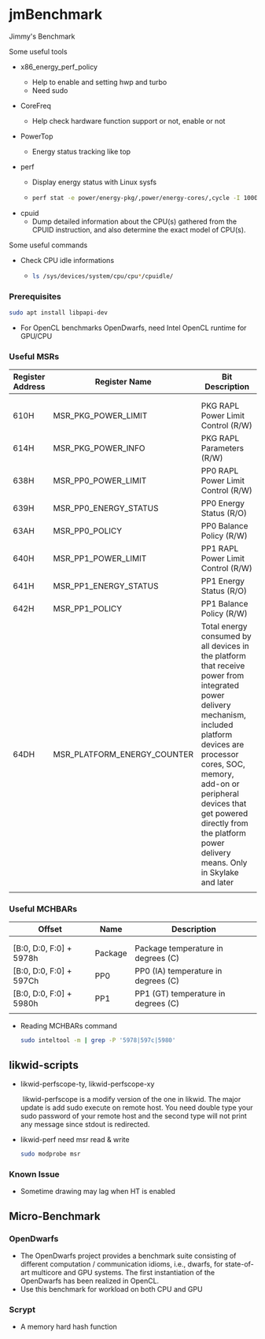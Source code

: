 

# jmBenchmark

Jimmy's Benchmark

Some useful tools

- x86_energy_perf_policy

  - Help to enable and setting hwp and turbo
  - Need sudo

- CoreFreq

  - Help check hardware function support or not, enable or not

- PowerTop

  - Energy status tracking like top

- perf

  - Display energy status with Linux sysfs
  - ```bash
    perf stat -e power/energy-pkg/,power/energy-cores/,cycle -I 1000 sleep 1000
    ```

* cpuid
  * Dump detailed information about the CPU(s) gathered from the CPUID instruction,
    and also determine the exact model of CPU(s).

Some useful commands

* Check CPU idle informations

  * ```bash
    ls /sys/devices/system/cpu/cpu*/cpuidle/
    ```

### Prerequisites

```bash
sudo apt install libpapi-dev
```

- For OpenCL benchmarks OpenDwarfs, need Intel OpenCL runtime for GPU/CPU

  

### Useful MSRs

| Register Address | Register Name               | Bit Description                                              |
| ---------------- | --------------------------- | ------------------------------------------------------------ |
|                  |                             |                                                              |
|                  |                             |                                                              |
| 610H             | MSR_PKG_POWER_LIMIT         | PKG RAPL Power Limit Control (R/W)                           |
| 614H             | MSR_PKG_POWER_INFO          | PKG RAPL Parameters (R/W)                                    |
| 638H             | MSR_PP0_POWER_LIMIT         | PP0 RAPL Power Limit Control (R/W)                           |
| 639H             | MSR_PP0_ENERGY_STATUS       | PP0 Energy Status (R/O)                                      |
| 63AH             | MSR_PP0_POLICY              | PP0 Balance Policy (R/W)                                     |
| 640H             | MSR_PP1_POWER_LIMIT         | PP1 RAPL Power Limit Control (R/W)                           |
| 641H             | MSR_PP1_ENERGY_STATUS       | PP1 Energy Status (R/O)                                      |
| 642H             | MSR_PP1_POLICY              | PP1 Balance Policy (R/W)                                     |
| 64DH             | MSR_PLATFORM_ENERGY_COUNTER | Total energy consumed by all devices in the platform that receive power from integrated power delivery mechanism, included platform devices are processor cores, SOC, memory, add-on or peripheral devices that get powered directly from the platform power delivery means. Only in Skylake and later |
|                  |                             |                                                              |



### Useful MCHBARs

| Offset                  | Name    | Description                         |
| ----------------------- | ------- | ----------------------------------- |
|                         |         |                                     |
|                         |         |                                     |
| [B:0, D:0, F:0] + 5978h | Package | Package temperature in degrees (C)  |
| [B:0, D:0, F:0] + 597Ch | PP0     | PP0 (IA) temperature in degrees (C) |
| [B:0, D:0, F:0] + 5980h | PP1     | PP1 (GT) temperature in degrees (C) |
|                         |         |                                     |

- Reading MCHBARs command

  ```bash
  sudo inteltool -m | grep -P '5978|597c|5980'
  ```

  



## likwid-scripts

- likwid-perfscope-ty, likwid-perfscope-xy

  ​	likwid-perfscope is a modify version of the one in likwid. The major update is add sudo execute on remote host. You need double type your sudo password of your remote host and the second type will not print any message since stdout is redirected.

- likwid-perf need msr read & write

  ```bash
  sudo modprobe msr
  ```
  

### Known Issue

* Sometime drawing may lag when HT is enabled

  

## Micro-Benchmark

### OpenDwarfs

- The OpenDwarfs project provides a benchmark suite consisting of different computation / communication idioms, i.e., dwarfs, for state-of-art multicore and GPU systems. The first instantiation of the OpenDwarfs has been realized in OpenCL.
- Use this benchmark for workload on both CPU and GPU

### Scrypt

* A memory hard hash function


